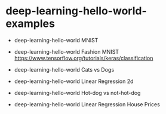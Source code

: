 # deep-learning-hello-world-examples

- deep-learning-hello-world MNIST
- deep-learning-hello-world Fashion MNIST
https://www.tensorflow.org/tutorials/keras/classification

- deep-learning-hello-world Cats vs Dogs

- deep-learning-hello-world Linear Regression 2d

- deep-learning-hello-world Hot-dog vs not-hot-dog

- deep-learning-hello-world Linear Regression House Prices
